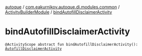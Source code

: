 [autoque](../../index.md) / [com.eakurnikov.autoque.di.modules.common](../index.md) / [ActivityBuilderModule](index.md) / [bindAutofillDisclaimerActivity](./bind-autofill-disclaimer-activity.md)

# bindAutofillDisclaimerActivity

`@ActivityScope abstract fun bindAutofillDisclaimerActivity(): `[`AutofillDisclaimerActivity`](../../com.eakurnikov.autoque.view.autofill/-autofill-disclaimer-activity/index.md)